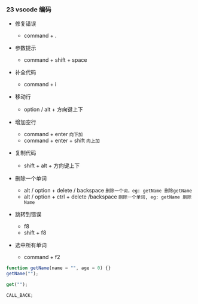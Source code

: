 ### 23 vscode 编码

- 修复错误

  - command + .

- 参数提示

  - command + shift + space

- 补全代码

  - command + i

- 移动行

  - option / alt + 方向键上下

- 增加空行

  - command + enter `向下加`
  - command + enter + shift `向上加`

- 复制代码

  - shift + alt + 方向键上下

- 删除一个单词

  - alt / option + delete / backspace `删除一个词，eg: getName 删除getName`
  - alt / option + ctrl + delete /backspace `删除一个单词, eg: getName 删除Name`

- 跳转到错误

  - f8
  - shift + f8

- 选中所有单词
  - command + f2

```js
function getName(name = "", age = 0) {}
getName("");

get("");

CALL_BACK;
```
